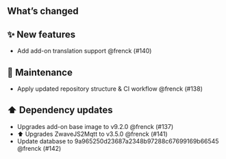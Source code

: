 ## What’s changed

## ✨ New features

- Add add-on translation support @frenck (#140)

## 🧰 Maintenance

- Apply updated repository structure & CI workflow @frenck (#138)

## ⬆️ Dependency updates

- Upgrades add-on base image to v9.2.0 @frenck (#137)
- ⬆️ Upgrades ZwaveJS2Mqtt to v3.5.0 @frenck (#141)
- Update database to 9a965250d23687a2348b97288c67699169b66545 @frenck (#142)
